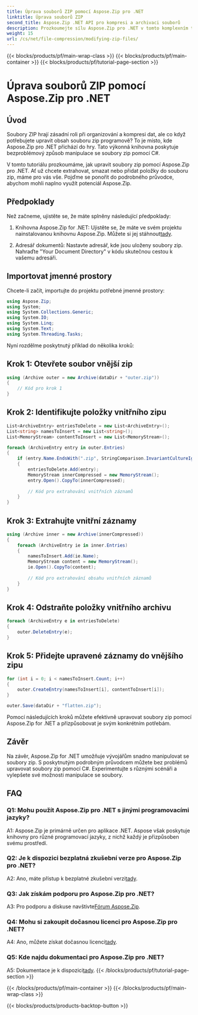 ```yaml
---
title: Úprava souborů ZIP pomocí Aspose.Zip pro .NET
linktitle: Úprava souborů ZIP
second_title: Aspose.Zip .NET API pro kompresi a archivaci souborů
description: Prozkoumejte sílu Aspose.Zip pro .NET v tomto komplexním tutoriálu. Naučte se bezproblémově upravovat soubory zip pomocí C#.
weight: 15
url: /cs/net/file-compression/modifying-zip-files/
---
```


{{< blocks/products/pf/main-wrap-class >}}
{{< blocks/products/pf/main-container >}}
{{< blocks/products/pf/tutorial-page-section >}}

# Úprava souborů ZIP pomocí Aspose.Zip pro .NET

## Úvod

Soubory ZIP hrají zásadní roli při organizování a kompresi dat, ale co když potřebujete upravit obsah souboru zip programově? To je místo, kde Aspose.Zip pro .NET přichází do hry. Tato výkonná knihovna poskytuje bezproblémový způsob manipulace se soubory zip pomocí C#.

V tomto tutoriálu prozkoumáme, jak upravit soubory zip pomocí Aspose.Zip pro .NET. Ať už chcete extrahovat, smazat nebo přidat položky do souboru zip, máme pro vás vše. Pojďme se ponořit do podrobného průvodce, abychom mohli naplno využít potenciál Aspose.Zip.

## Předpoklady

Než začneme, ujistěte se, že máte splněny následující předpoklady:

1.  Knihovna Aspose.Zip for .NET: Ujistěte se, že máte ve svém projektu nainstalovanou knihovnu Aspose.Zip. Můžete si jej stáhnout[tady](https://releases.aspose.com/zip/net/).

2. Adresář dokumentů: Nastavte adresář, kde jsou uloženy soubory zip. Nahraďte "Your Document Directory" v kódu skutečnou cestou k vašemu adresáři.

## Importovat jmenné prostory

Chcete-li začít, importujte do projektu potřebné jmenné prostory:

```csharp
using Aspose.Zip;
using System;
using System.Collections.Generic;
using System.IO;
using System.Linq;
using System.Text;
using System.Threading.Tasks;
```

Nyní rozdělme poskytnutý příklad do několika kroků:

## Krok 1: Otevřete soubor vnější zip

```csharp
using (Archive outer = new Archive(dataDir + "outer.zip"))
{
    // Kód pro krok 1
}
```

## Krok 2: Identifikujte položky vnitřního zipu

```csharp
List<ArchiveEntry> entriesToDelete = new List<ArchiveEntry>();
List<string> namesToInsert = new List<string>();
List<MemoryStream> contentToInsert = new List<MemoryStream>();

foreach (ArchiveEntry entry in outer.Entries)
{
    if (entry.Name.EndsWith(".zip", StringComparison.InvariantCultureIgnoreCase))
    {
        entriesToDelete.Add(entry);
        MemoryStream innerCompressed = new MemoryStream();
        entry.Open().CopyTo(innerCompressed);
        
        // Kód pro extrahování vnitřních záznamů
    }
}
```

## Krok 3: Extrahujte vnitřní záznamy

```csharp
using (Archive inner = new Archive(innerCompressed))
{
    foreach (ArchiveEntry ie in inner.Entries)
    {
        namesToInsert.Add(ie.Name);
        MemoryStream content = new MemoryStream();
        ie.Open().CopyTo(content);
        
        // Kód pro extrahování obsahu vnitřních záznamů
    }
}
```

## Krok 4: Odstraňte položky vnitřního archivu

```csharp
foreach (ArchiveEntry e in entriesToDelete)
{
    outer.DeleteEntry(e);
}
```

## Krok 5: Přidejte upravené záznamy do vnějšího zipu

```csharp
for (int i = 0; i < namesToInsert.Count; i++)
{
    outer.CreateEntry(namesToInsert[i], contentToInsert[i]);
}

outer.Save(dataDir + "flatten.zip");
```

Pomocí následujících kroků můžete efektivně upravovat soubory zip pomocí Aspose.Zip for .NET a přizpůsobovat je svým konkrétním potřebám.

## Závěr

Na závěr, Aspose.Zip for .NET umožňuje vývojářům snadno manipulovat se soubory zip. S poskytnutým podrobným průvodcem můžete bez problémů upravovat soubory zip pomocí C#. Experimentujte s různými scénáři a vylepšete své možnosti manipulace se soubory.

## FAQ

### Q1: Mohu použít Aspose.Zip pro .NET s jinými programovacími jazyky?

A1: Aspose.Zip je primárně určen pro aplikace .NET. Aspose však poskytuje knihovny pro různé programovací jazyky, z nichž každý je přizpůsoben svému prostředí.

### Q2: Je k dispozici bezplatná zkušební verze pro Aspose.Zip pro .NET?

 A2: Ano, máte přístup k bezplatné zkušební verzi[tady](https://releases.aspose.com/).

### Q3: Jak získám podporu pro Aspose.Zip pro .NET?

 A3: Pro podporu a diskuse navštivte[Fórum Aspose.Zip](https://forum.aspose.com/c/zip/37).

### Q4: Mohu si zakoupit dočasnou licenci pro Aspose.Zip pro .NET?

 A4: Ano, můžete získat dočasnou licenci[tady](https://purchase.aspose.com/temporary-license/).

### Q5: Kde najdu dokumentaci pro Aspose.Zip pro .NET?

 A5: Dokumentace je k dispozici[tady](https://reference.aspose.com/zip/net/).
{{< /blocks/products/pf/tutorial-page-section >}}

{{< /blocks/products/pf/main-container >}}
{{< /blocks/products/pf/main-wrap-class >}}

{{< blocks/products/products-backtop-button >}}
